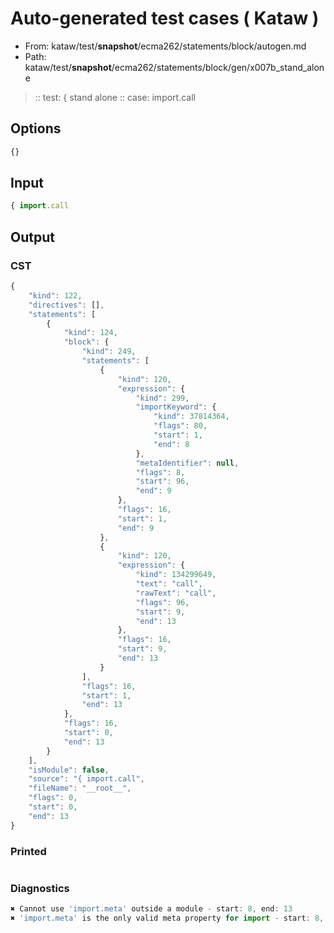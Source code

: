 # Auto-generated test cases ( Kataw )
- From: kataw/test/__snapshot__/ecma262/statements/block/autogen.md
- Path: kataw/test/__snapshot__/ecma262/statements/block/gen/x007b_stand_alone
> :: test: { stand alone
> :: case: import.call
## Options

`````js
{}
`````
## Input

`````js
{ import.call
`````
## Output

### CST

```javascript
{
    "kind": 122,
    "directives": [],
    "statements": [
        {
            "kind": 124,
            "block": {
                "kind": 249,
                "statements": [
                    {
                        "kind": 120,
                        "expression": {
                            "kind": 299,
                            "importKeyword": {
                                "kind": 37814364,
                                "flags": 80,
                                "start": 1,
                                "end": 8
                            },
                            "metaIdentifier": null,
                            "flags": 8,
                            "start": 96,
                            "end": 9
                        },
                        "flags": 16,
                        "start": 1,
                        "end": 9
                    },
                    {
                        "kind": 120,
                        "expression": {
                            "kind": 134299649,
                            "text": "call",
                            "rawText": "call",
                            "flags": 96,
                            "start": 9,
                            "end": 13
                        },
                        "flags": 16,
                        "start": 9,
                        "end": 13
                    }
                ],
                "flags": 16,
                "start": 1,
                "end": 13
            },
            "flags": 16,
            "start": 0,
            "end": 13
        }
    ],
    "isModule": false,
    "source": "{ import.call",
    "fileName": "__root__",
    "flags": 0,
    "start": 0,
    "end": 13
}
```

### Printed

```javascript

```

### Diagnostics

```javascript
✖ Cannot use 'import.meta' outside a module - start: 8, end: 13
✖ 'import.meta' is the only valid meta property for import - start: 8, end: 13

```

